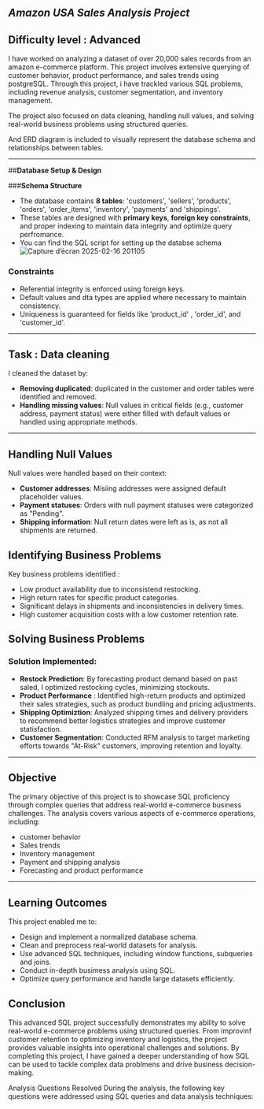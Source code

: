 ## ***Amazon USA Sales Analysis Project***

## **Difficulty level : Advanced**

I have worked on analyzing a dataset of over 20,000 sales records from an amazon e-commerce platform. This project involves extensive querying of customer behavior, product performance, and sales trends using postgreSQL. Through this project, i have trackled various SQL problems, including revenue analysis, customer segmentation, and inventory management. 

The project also focused on data cleaning, handling null values, and solving real-world business problems using structured queries. 

And ERD diagram is included to visually represent the database schema and relationships between tables. 

---

##**Database Setup & Design**

###**Schema Structure**
- The database contains **8 tables**: 'customers', 'sellers', 'products', 'orders', 'order_items', 'inventory', 'payments' and 'shippings'.
- These tables are designed with **primary keys**, **foreign key constraints**, and proper indexing to maintain data integrity and optimize query perfromance.
- You can find the SQL script for setting up the databse schema ![Capture d’écran 2025-02-16 201105](https://github.com/user-attachments/assets/4f37ee28-0a9f-4fd8-a245-b06d8ca91751)

### **Constraints**
- Referential integrity is enforced using foreign keys.
- Default values and dta types are applied where necessary to maintain consistency.
- Uniqueness is guaranteed for fields like 'product_id' , 'order_id', and 'customer_id'.

---

## **Task : Data cleaning**

I cleaned the dataset by: 
- **Removing duplicated**: duplicated in the customer and order tables were identified and removed.
- **Handling missing values**: Null values in critical fields (e.g., customer address, payment status) were either filled with default values or handled using appropriate methods.

____

## **Handling Null Values**

Null values were handled based on their context:
- **Customer addresses**: Misiing addresses were assigned default placeholder values.
- **Payment statuses**: Orders with null payment statuses were categorized as "Pending".
- **Shipping information**: Null return dates were left as is, as not all shipments are returned. 

## **Identifying Business Problems**
Key business problems identified :
- Low product availability due to inconsistend restocking.
- High return rates for specific product categories.
- Significant delays in shipments and inconsistencies in delivery times.
- High customer acquisition costs with a low customer retention rate.

## **Solving Business Problems**

### Solution Implemented: 
- **Restock Prediction**: By forecasting product demand based on past saled, I optimized restocking cycles, minimizing stockouts.
- **Product Performance** : Identified high-return products and optimized their sales strategies, such as product bundling and pricing adjustments.
- **Shipping Optimiztion**: Analyzed shipping times and delivery providers to recommend better logistics strategies and improve customer statisfaction.
- **Customer Segmentation**: Conducted RFM analysis to target marketing efforts towards "At-Risk" customers, improving retention and loyalty.

---

## **Objective**

The primary objective of this project is to showcase SQL proficiency through complex queries that address real-world e-commerce business challenges. The analysis covers various aspects of e-commerce operations, including: 
- customer behavior
- Sales trends
- Inventory management
- Payment and shipping analysis
- Forecasting and product performance

---

## **Learning Outcomes**

This project enabled me to: 
- Design and implement a normalized database schema.
- Clean and preprocess real-world datasets for analysis.
- Use advanced SQL techniques, including window functions, subqueries and joins.
- Conduct in-depth busimess analysis using SQL.
- Optimize query performance and handle large datasets efficiently.

## **Conclusion**

This advanced SQL project successfully demonstrates my ability to solve real-world e-commerce problems using structured queries. From improvinf customer retention to optimizing inventory and logistics, the project provides valuable insights into operational challenges and solutions. 
By completing this project, I have gained a deeper understanding of how SQL can be used to tackle complex data problmens and drive business decision-making. 

Analysis Questions Resolved
During the analysis, the following key questions were addressed using SQL queries and data analysis techniques:
